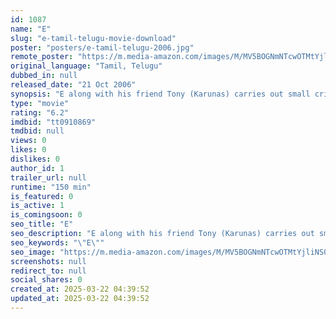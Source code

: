 ```yaml
---
id: 1087
name: "E"
slug: "e-tamil-telugu-movie-download"
poster: "posters/e-tamil-telugu-2006.jpg"
remote_poster: "https://m.media-amazon.com/images/M/MV5BOGNmNTcwOTMtYjliNS00NWUyLThhYmEtMDhjNDllZjZlNTU5XkEyXkFqcGdeQXVyOTk3NTc2MzE@._V1_SX300.jpg"
original_language: "Tamil, Telugu"
dubbed_in: null
released_date: "21 Oct 2006"
synopsis: "E along with his friend Tony (Karunas) carries out small crimes to earn money. E brought up in tough conditions, grows up as a tough, fearless and emotionless guy. Meanwhile; Dr.Ramakrishnan (Ashish Vidyarthi) a quack comes to the..."
type: "movie"
rating: "6.2"
imdbid: "tt0910869"
tmdbid: null
views: 0
likes: 0
dislikes: 0
author_id: 1
trailer_url: null
runtime: "150 min"
is_featured: 0
is_active: 1
is_comingsoon: 0
seo_title: "E"
seo_description: "E along with his friend Tony (Karunas) carries out small crimes to earn money. E brought up in tough conditions, grows up as a tough, fearless and emotionless guy. Meanwhile; Dr.Ramakrishnan (Ashish Vidyarthi) a quack comes to the..."
seo_keywords: "\"E\""
seo_image: "https://m.media-amazon.com/images/M/MV5BOGNmNTcwOTMtYjliNS00NWUyLThhYmEtMDhjNDllZjZlNTU5XkEyXkFqcGdeQXVyOTk3NTc2MzE@._V1_SX300.jpg"
screenshots: null
redirect_to: null
social_shares: 0
created_at: 2025-03-22 04:39:52
updated_at: 2025-03-22 04:39:52
---
```


